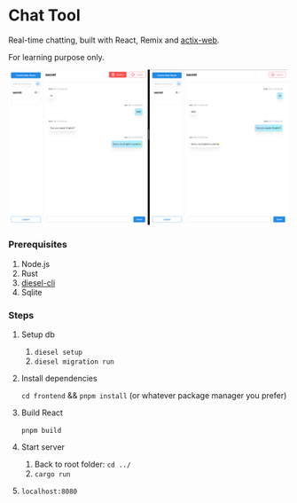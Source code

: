# Chat Tool

Real-time chatting, built with React, Remix and [actix-web](https://actix.rs/).

For learning purpose only.

![screenshot](imgs/screenshot.png)

### Prerequisites

1. Node.js
2. Rust
3. [diesel-cli](https://diesel.rs/guides/getting-started.html)
4. Sqlite

### Steps

1. Setup db
   1. `diesel setup`
   2. `diesel migration run`
2. Install dependencies

   `cd frontend` && `pnpm install` (or whatever package manager you prefer)

3. Build React

   `pnpm build`

4. Start server
    1. Back to root folder: `cd ../`
    2. `cargo run`

5. `localhost:8080`
